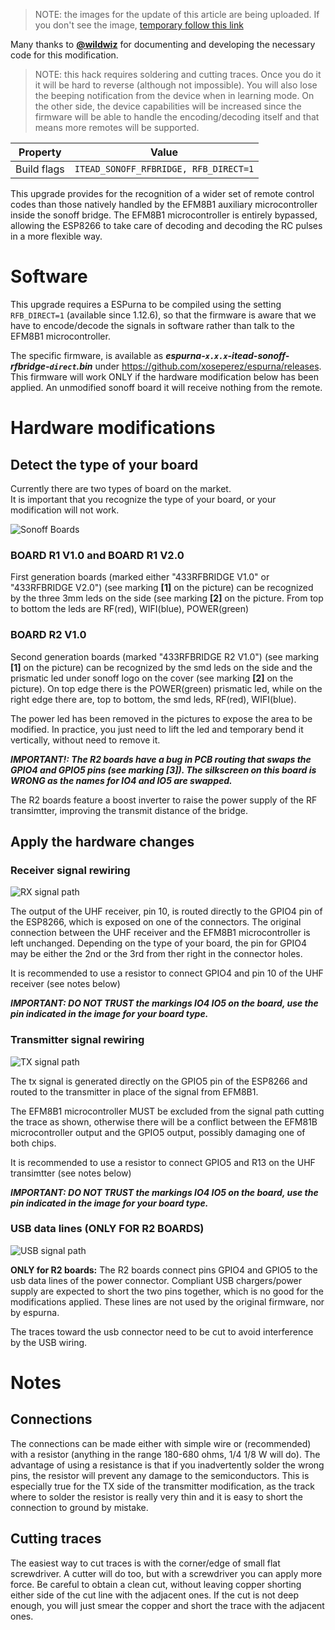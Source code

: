 > NOTE: the images for the update of this article are being uploaded. If you don't see the image, [temporary follow this link](https://github.com/wildwiz/espurna/wiki/Hardware-Itead-Sonoff-RF-Bridge---Direct-Hack)

Many thanks to [**@wildwiz**](https://github.com/wildwiz) for documenting and developing the necessary code for this modification.

> NOTE: this hack requires soldering and cutting traces. Once you do it it will be hard to reverse (although not impossible). You will also lose the beeping notification from the device when in learning mode. On the other side, the device capabilities will be increased since the firmware will be able to handle the encoding/decoding itself and that means more remotes will be supported.

|Property|Value|
|---|---|
|Build flags|`ITEAD_SONOFF_RFBRIDGE, RFB_DIRECT=1`|

This upgrade provides for the recognition of a wider set of remote control codes than those natively handled by the EFM8B1 auxiliary microcontroller inside the sonoff bridge. The EFM8B1 microcontroller is entirely bypassed, allowing the ESP8266 to take care of decoding and decoding the RC pulses in a more flexible way.

# Software

This upgrade requires a ESPurna to be compiled using the setting `RFB_DIRECT=1` (available since 1.12.6), so that the firmware is aware that we have to encode/decode the signals in software rather than talk to the EFM8B1 microcontroller. 

The specific firmware, is available as **_espurna-`x.x.x`-itead-sonoff-rfbridge-`direct`.bin_** under https://github.com/xoseperez/espurna/releases. This firmware will work ONLY if the hardware modification below has been applied. An unmodified sonoff board it will receive nothing from the remote.

# Hardware modifications

## Detect the type of your board

Currently there are two types of board on the market. 
<br>It is important that you recognize the type of your board, or your modification will not work.

![Sonoff Boards](images/devices/rfbridge/board-both-800.png)

### BOARD R1 V1.0 and BOARD R1 V2.0
First generation boards (marked either "433RFBRIDGE V1.0" or "433RFBRIDGE V2.0") (see marking **[1]** on the picture) can be recognized by the three 3mm leds on the side (see marking **[2]** on the picture. From top to bottom the leds are RF(red), WIFI(blue), POWER(green)

### BOARD R2 V1.0
Second generation boards (marked "433RFBRIDGE R2 V1.0") (see marking **[1]** on the picture) can be recognized by the smd leds on the side and the prismatic led under sonoff logo on the cover (see marking **[2]** on the picture). On top edge there is the POWER(green) prismatic led, while on the right edge there are, top to bottom, the smd leds, RF(red), WIFI(blue). 

The power led has been removed in the pictures to expose the area to be modified. In practice, you just need to lift the led and temporary bend it vertically, without need to remove it. 

**_IMPORTANT!: The R2 boards have a bug in PCB routing that swaps the GPIO4 and GPIO5 pins (see marking [3]). The silkscreen on this board is WRONG as the names for IO4 and IO5 are swapped._**

The R2 boards feature a boost inverter to raise the power supply of the RF transimtter, improving the transmit distance of the bridge.

## Apply the hardware changes

### Receiver signal rewiring

![RX signal path](images/devices/rfbridge/mod-route-rx-both-800.png)

The output of the UHF receiver, pin 10, is routed directly to the GPIO4 pin of the ESP8266, which is exposed on one of the connectors. The original connection between the UHF receiver and the EFM8B1 microcontroller is left unchanged. Depending on the type of your board, the pin for GPIO4 may be either the 2nd or the 3rd from ther right in the connector holes. 

It is recommended to use a resistor to connect GPIO4 and pin 10 of the UHF receiver (see notes below)

**_IMPORTANT: DO NOT TRUST the markings IO4 IO5 on the board, use the pin indicated in the image for your board type._**

### Transmitter signal rewiring

![TX signal path](images/devices/rfbridge/mod-route-tx-both-800.png)

The tx signal is generated directly on the GPIO5 pin of the ESP8266 and routed to the transmitter in place of the signal from EFM8B1.

The EFM8B1 microcontroller MUST be excluded from the signal path cutting the trace as shown, otherwise there will be a conflict between the EFM81B microcontroller output and the GPIO5 output, possibly damaging one of both chips.

It is recommended to use a resistor to connect GPIO5 and R13 on the UHF transimtter (see notes below)

**_IMPORTANT: DO NOT TRUST the markings IO4 IO5 on the board, use the pin indicated in the image for your board type._**

### USB data lines (ONLY FOR R2 BOARDS)

![USB signal path](images/devices/rfbridge/mod-cut-usb-r2v1-final-800.png)

**ONLY for R2 boards:** The R2 boards connect pins GPIO4 and GPIO5 to the usb data lines of the power connector. Compliant USB chargers/power supply are expected to short the two pins together, which is no good for the modifications applied. These lines are not used by the original firmware, nor by espurna.

The traces toward the usb connector need to be cut to avoid interference by the USB wiring. 

# Notes

## Connections

The connections can be made either with simple wire or (recommended) with a resistor (anything in the range 180-680 ohms, 1/4 1/8 W will do). The advantage of using a resistance is that if you inadvertently solder the wrong pins, the resistor will prevent any damage to the semiconductors. This is especially true for the TX side of the transmitter modification, as the track where to solder the resistor is really very thin and it is easy to short the connection to ground by mistake.

## Cutting traces

The easiest way to cut traces is with the corner/edge of small flat screwdriver. A cutter will do too, but with a screwdriver you can apply more force. Be careful to obtain a clean cut, without leaving copper shorting either side of the cut line with the adjacent ones. If the cut is not deep enough, you will just smear the copper and short the trace with the adjacent ones.
